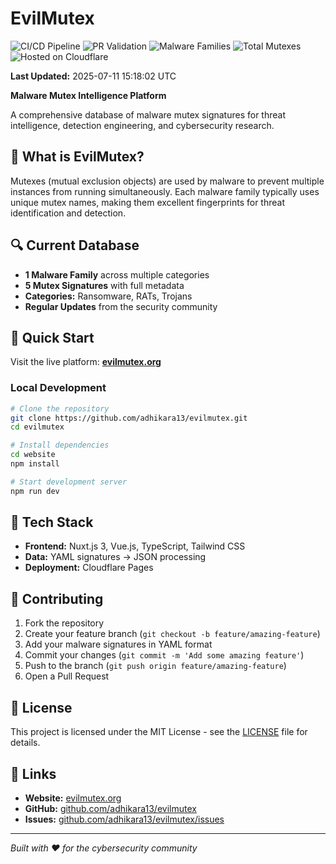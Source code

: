 # EvilMutex

<!-- BADGES START -->
![CI/CD Pipeline](https://github.com/adhikara13/EvilMutex/actions/workflows/ci-cd.yml/badge.svg) 
![PR Validation](https://github.com/adhikara13/EvilMutex/actions/workflows/pr-validation.yml/badge.svg) 
![Malware Families](https://img.shields.io/badge/Malware%20Families-5-red) 
![Total Mutexes](https://img.shields.io/badge/Total%20Mutexes-6-blue) 
![Hosted on Cloudflare](https://img.shields.io/badge/Hosted%20on-Cloudflare%20Pages-orange)

**Last Updated:** 2025-07-11 15:18:02 UTC
<!-- BADGES END -->

**Malware Mutex Intelligence Platform**

A comprehensive database of malware mutex signatures for threat intelligence, detection engineering, and cybersecurity research.

## 🎯 What is EvilMutex?

Mutexes (mutual exclusion objects) are used by malware to prevent multiple instances from running simultaneously. Each malware family typically uses unique mutex names, making them excellent fingerprints for threat identification and detection.

## 🔍 Current Database

- **1 Malware Family** across multiple categories
- **5 Mutex Signatures** with full metadata  
- **Categories:** Ransomware, RATs, Trojans
- **Regular Updates** from the security community

## 🚀 Quick Start

Visit the live platform: **[evilmutex.org](https://evilmutex.org)**

### Local Development

```bash
# Clone the repository
git clone https://github.com/adhikara13/evilmutex.git
cd evilmutex

# Install dependencies
cd website
npm install

# Start development server
npm run dev
```

## 🔧 Tech Stack

- **Frontend:** Nuxt.js 3, Vue.js, TypeScript, Tailwind CSS
- **Data:** YAML signatures → JSON processing
- **Deployment:** Cloudflare Pages

## 🤝 Contributing

1. Fork the repository
2. Create your feature branch (`git checkout -b feature/amazing-feature`)
3. Add your malware signatures in YAML format
4. Commit your changes (`git commit -m 'Add some amazing feature'`)
5. Push to the branch (`git push origin feature/amazing-feature`)
6. Open a Pull Request

## 📄 License

This project is licensed under the MIT License - see the [LICENSE](LICENSE) file for details.

## 🔗 Links

- **Website:** [evilmutex.org](https://evilmutex.org)
- **GitHub:** [github.com/adhikara13/evilmutex](https://github.com/adhikara13/evilmutex)
- **Issues:** [github.com/adhikara13/evilmutex/issues](https://github.com/adhikara13/evilmutex/issues)

---

*Built with ❤️ for the cybersecurity community* 